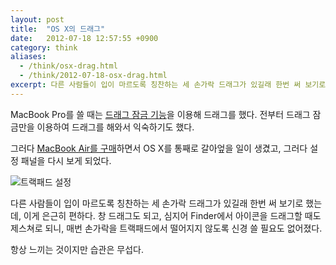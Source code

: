 ```yaml
---
layout: post
title:  "OS X의 드래그"
date:   2012-07-18 12:57:55 +0900
category: think
aliases:
  - /think/osx-drag.html
  - /think/2012-07-18-osx-drag.html
excerpt: 다른 사람들이 입이 마르도록 칭찬하는 세 손가락 드래그가 있길래 한번 써 보기로 했는데, 이게 은근히 편하다.
---
```


MacBook Pro를 쓸 때는 [드래그 잠금 기능](http://support.apple.com/kb/PH4620)을 이용해 드래그를 했다. 전부터 드래그 잠금만을 이용하여 드래그를 해와서 익숙하기도 했다.

그러다 [MacBook Air를 구매](http://si.mpli.st/posts/macbook-air-sinhyeong-gumae)하면서 OS X를 통째로 갈아엎을 일이 생겼고, 그러다 설정 패널을 다시 보게 되었다.

![트랙패드 설정](https://simplist.cdn.sapbox.me/2012-07-18-osx-trackpad-settings.png)

다른 사람들이 입이 마르도록 칭찬하는 세 손가락 드래그가 있길래 한번 써 보기로 했는데, 이게 은근히 편하다. 창 드래그도 되고, 심지어 Finder에서 아이콘을 드래그할 때도 제스쳐로 되니, 매번 손가락을 트랙패드에서 떨어지지 않도록 신경 쓸 필요도 없어졌다.

항상 느끼는 것이지만 습관은 무섭다.